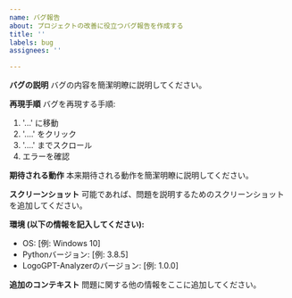 ```yaml
---
name: バグ報告
about: プロジェクトの改善に役立つバグ報告を作成する
title: ''
labels: bug
assignees: ''

---
```


**バグの説明**
バグの内容を簡潔明瞭に説明してください。

**再現手順**
バグを再現する手順:
1. '...' に移動
2. '....' をクリック
3. '....' までスクロール
4. エラーを確認

**期待される動作**
本来期待される動作を簡潔明瞭に説明してください。

**スクリーンショット**
可能であれば、問題を説明するためのスクリーンショットを追加してください。

**環境 (以下の情報を記入してください):**
 - OS: [例: Windows 10]
 - Pythonバージョン: [例: 3.8.5]
 - LogoGPT-Analyzerのバージョン: [例: 1.0.0]

**追加のコンテキスト**
問題に関する他の情報をここに追加してください。